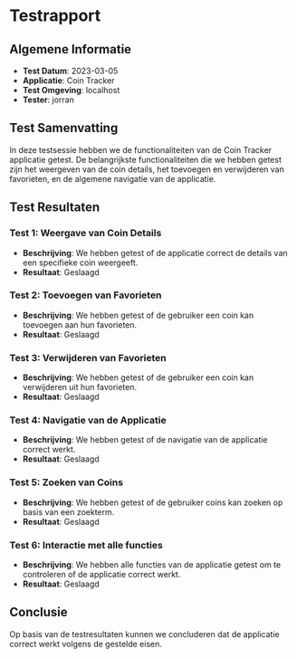 # Testrapport

## Algemene Informatie

- **Test Datum**: 2023-03-05
- **Applicatie**: Coin Tracker
- **Test Omgeving**: localhost
- **Tester**: jorran

## Test Samenvatting

In deze testsessie hebben we de functionaliteiten van de Coin Tracker applicatie getest. De belangrijkste functionaliteiten die we hebben getest zijn het weergeven van de coin details, het toevoegen en verwijderen van favorieten, en de algemene navigatie van de applicatie.

## Test Resultaten

### Test 1: Weergave van Coin Details

- **Beschrijving**: We hebben getest of de applicatie correct de details van een specifieke coin weergeeft.
- **Resultaat**: Geslaagd

### Test 2: Toevoegen van Favorieten

- **Beschrijving**: We hebben getest of de gebruiker een coin kan toevoegen aan hun favorieten.
- **Resultaat**: Geslaagd

### Test 3: Verwijderen van Favorieten

- **Beschrijving**: We hebben getest of de gebruiker een coin kan verwijderen uit hun favorieten.
- **Resultaat**: Geslaagd

### Test 4: Navigatie van de Applicatie

- **Beschrijving**: We hebben getest of de navigatie van de applicatie correct werkt.
- **Resultaat**: Geslaagd

### Test 5: Zoeken van Coins

- **Beschrijving**: We hebben getest of de gebruiker coins kan zoeken op basis van een zoekterm.
- **Resultaat**: Geslaagd

### Test 6: Interactie met alle functies

- **Beschrijving**: We hebben alle functies van de applicatie getest om te controleren of de applicatie correct werkt.
- **Resultaat**: Geslaagd

## Conclusie

Op basis van de testresultaten kunnen we concluderen dat de applicatie correct werkt volgens de gestelde eisen.
